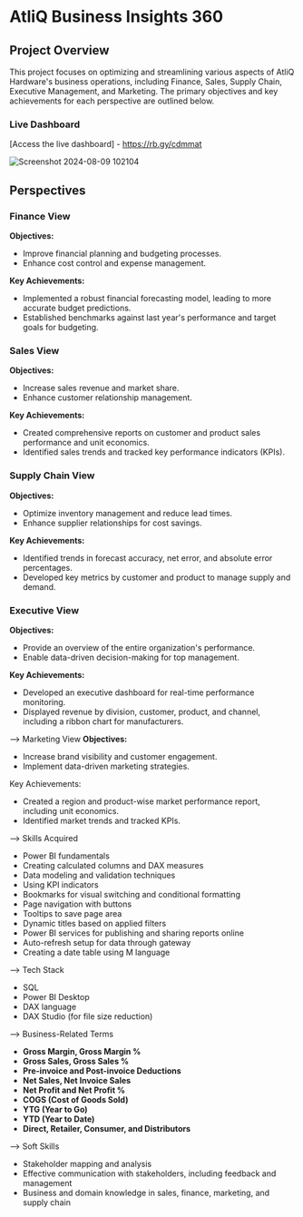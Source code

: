 # AtliQ Business Insights 360

## Project Overview
This project focuses on optimizing and streamlining various aspects of AtliQ Hardware's business operations, including Finance, Sales, Supply Chain, Executive Management, and Marketing. The primary objectives and key achievements for each perspective are outlined below.

### Live Dashboard
[Access the live dashboard] - https://rb.gy/cdmmat 

![Screenshot 2024-08-09 102104](https://github.com/user-attachments/assets/80048c78-1c0c-48b5-b341-9f3e003f1b92)



## Perspectives

### Finance View
**Objectives:**
- Improve financial planning and budgeting processes.
- Enhance cost control and expense management.

**Key Achievements:**
- Implemented a robust financial forecasting model, leading to more accurate budget predictions.
- Established benchmarks against last year's performance and target goals for budgeting.

### Sales View
**Objectives:**
- Increase sales revenue and market share.
- Enhance customer relationship management.

**Key Achievements:**
- Created comprehensive reports on customer and product sales performance and unit economics.
- Identified sales trends and tracked key performance indicators (KPIs).

### Supply Chain View
**Objectives:**
- Optimize inventory management and reduce lead times.
- Enhance supplier relationships for cost savings.

**Key Achievements:**
- Identified trends in forecast accuracy, net error, and absolute error percentages.
- Developed key metrics by customer and product to manage supply and demand.

### Executive View
**Objectives:**
- Provide an overview of the entire organization's performance.
- Enable data-driven decision-making for top management.

**Key Achievements:**
- Developed an executive dashboard for real-time performance monitoring.
- Displayed revenue by division, customer, product, and channel, including a ribbon chart for manufacturers.

--> Marketing View
**Objectives:**
- Increase brand visibility and customer engagement.
- Implement data-driven marketing strategies.

Key Achievements:
- Created a region and product-wise market performance report, including unit economics.
- Identified market trends and tracked KPIs.

--> Skills Acquired
- Power BI fundamentals
- Creating calculated columns and DAX measures
- Data modeling and validation techniques
- Using KPI indicators
- Bookmarks for visual switching and conditional formatting
- Page navigation with buttons
- Tooltips to save page area
- Dynamic titles based on applied filters
- Power BI services for publishing and sharing reports online
- Auto-refresh setup for data through gateway
- Creating a date table using M language

--> Tech Stack
- SQL
- Power BI Desktop
- DAX language
- DAX Studio (for file size reduction)

--> Business-Related Terms
- **Gross Margin, Gross Margin %**
- **Gross Sales, Gross Sales %**
- **Pre-invoice and Post-invoice Deductions**
- **Net Sales, Net Invoice Sales**
- **Net Profit and Net Profit %**
- **COGS (Cost of Goods Sold)**
- **YTG (Year to Go)**
- **YTD (Year to Date)**
- **Direct, Retailer, Consumer, and Distributors**

--> Soft Skills
- Stakeholder mapping and analysis
- Effective communication with stakeholders, including feedback and management
- Business and domain knowledge in sales, finance, marketing, and supply chain

